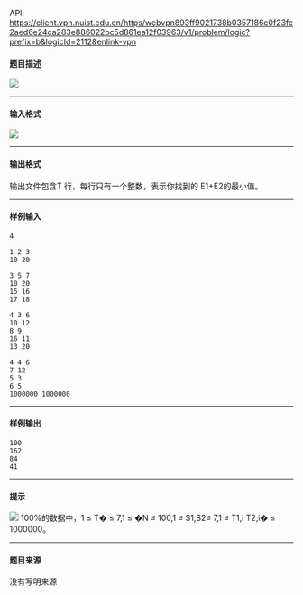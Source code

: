 API: https://client.vpn.nuist.edu.cn/https/webvpn893ff9021738b0357186c0f23fc2aed6e24ca283e886022bc5d861ea12f03963/v1/problem/logic?prefix=b&logicId=2112&enlink-vpn

#### 题目描述

![](../file/2112_0.jpg)

---

#### 输入格式

![](../file/2112_0.jpg)

---

#### 输出格式

输出文件包含T 行，每行只有一个整数，表示你找到的 E1+E2的最小值。

---

#### 样例输入
```
4 
 
1 2 3 
10 20 
 
3 5 7 
10 20 
15 16 
17 18 
 
4 3 6 
10 12 
8 9 
16 11 
13 20 
 
4 4 6 
7 12 
5 3 
6 5 
1000000 1000000 
```

---

#### 样例输出
```
100 
162 
84 
41 
```

---

#### 提示

![](../file/2112_0.jpg) 100%的数据中，1 ≤ T� ≤ 7,1 ≤ �N ≤ 100,1 ≤ S1,S2≤ 7,1 ≤ T1,i T2,i� ≤ 1000000。

---

#### 题目来源

没有写明来源